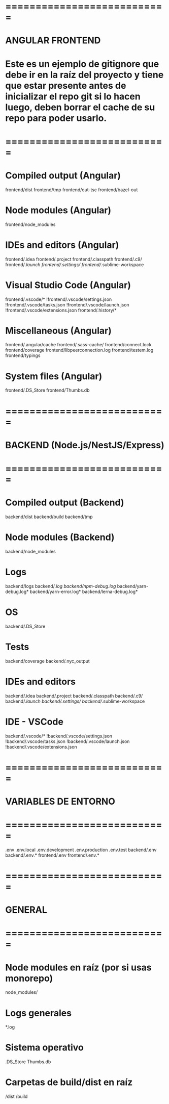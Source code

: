 # ===========================
# ANGULAR FRONTEND
# Este es un ejemplo de gitignore que debe ir en la raíz del proyecto y tiene que estar presente antes de inicializar el repo git si lo hacen luego, deben borrar el cache de su repo para poder usarlo.
# ===========================

# Compiled output (Angular)
frontend/dist
frontend/tmp
frontend/out-tsc
frontend/bazel-out

# Node modules (Angular)
frontend/node_modules

# IDEs and editors (Angular)
frontend/.idea
frontend/.project
frontend/.classpath
frontend/.c9/
frontend/*.launch
frontend/.settings/
frontend/*.sublime-workspace

# Visual Studio Code (Angular)
frontend/.vscode/*
!frontend/.vscode/settings.json
!frontend/.vscode/tasks.json
!frontend/.vscode/launch.json
!frontend/.vscode/extensions.json
frontend/.history/*

# Miscellaneous (Angular)
frontend/.angular/cache
frontend/.sass-cache/
frontend/connect.lock
frontend/coverage
frontend/libpeerconnection.log
frontend/testem.log
frontend/typings

# System files (Angular)
frontend/.DS_Store
frontend/Thumbs.db

# ===========================
# BACKEND (Node.js/NestJS/Express)
# ===========================

# Compiled output (Backend)
backend/dist
backend/build
backend/tmp

# Node modules (Backend)
backend/node_modules

# Logs
backend/logs
backend/*.log
backend/npm-debug.log*
backend/yarn-debug.log*
backend/yarn-error.log*
backend/lerna-debug.log*

# OS
backend/.DS_Store

# Tests
backend/coverage
backend/.nyc_output

# IDEs and editors
backend/.idea
backend/.project
backend/.classpath
backend/.c9/
backend/*.launch
backend/.settings/
backend/*.sublime-workspace

# IDE - VSCode
backend/.vscode/*
!backend/.vscode/settings.json
!backend/.vscode/tasks.json
!backend/.vscode/launch.json
!backend/.vscode/extensions.json

# ===========================
# VARIABLES DE ENTORNO
# ===========================
.env
.env.local
.env.development
.env.production
.env.test
backend/.env
backend/.env.*
frontend/.env
frontend/.env.*

# ===========================
# GENERAL
# ===========================

# Node modules en raíz (por si usas monorepo)
node_modules/

# Logs generales
*.log

# Sistema operativo
.DS_Store
Thumbs.db

# Carpetas de build/dist en raíz
/dist
/build